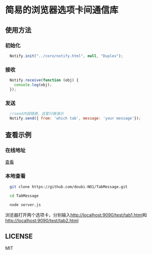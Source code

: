 # 简易的浏览器选项卡间通信库

## 使用方法
### 初始化
```javascript
  Notify.init("../core/notify.html", null, "Duplex");
```

### 接收
```javascript
  Notify.receive(function (obj) {
    console.log(obj);
  });
```

### 发送
```javascript
  //send内容随意，这里只做演示
  Notify.send({ from: 'which tab', message: 'your message'});
```
## 查看示例
### 在线地址
[查看](http://tabmessage.demos.party)

### 本地查看
```bash
  git clone https://github.com/doubi-NO1/TabMessage.git

  cd TabMessage
  
  node server.js
```
浏览器打开两个选项卡，分别输入[http://localhost:9090/test/tab1.html](http://localhost:9090/test/tab1.html)和[http://localhost:9090/test/tab2.html](http://localhost:9090/test/tab2.html)

## LICENSE
MIT